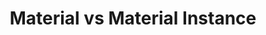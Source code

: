 ---
title: Material vs Material Instance
layout: post
category: study
tags: [Unreal Engine]
published: false
---